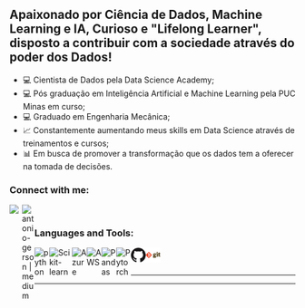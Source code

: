 

## Apaixonado por Ciência de Dados, Machine Learning e IA, Curioso e "Lifelong Learner", disposto a contribuir com a sociedade através do poder dos Dados! 


- 💻 Cientista de Dados pela Data Science Academy;
- 💻 Pós graduação em Inteligência Artificial e Machine Learning pela PUC Minas em curso;
- 💻 Graduado em Engenharia Mecânica; 
- 📈 Constantemente aumentando meus skills em Data Science através de treinamentos e cursos;
- 📊 Em busca de promover a transformação que os dados tem a oferecer na tomada de decisões. 

### Connect with me:

[<img align="left"  width="22px" src="https://cdn.jsdelivr.net/npm/simple-icons@3.4.0/icons/linkedin.svg" />](https://www.linkedin.com/in/antonio-g-junior)

[<img align="left" alt="antonio-gerson | medium" width="22px" src="https://cdn.jsdelivr.net/npm/simple-icons@3.4.0/icons/medium.svg" />](https://medium.com/@antoniogjunior)




<br />

### Languages and Tools:

<img align="left" alt="python" width="26px" src="https://cdn3.iconfinder.com/data/icons/logos-and-brands-adobe/512/267_Python-512.png" />

[<img align="left" alt="Scikit-learn" width="40px" src="https://upload.wikimedia.org/wikipedia/commons/0/05/Scikit_learn_logo_small.svg" />](https://scikit-learn.org/stable/)

<img align="left" alt="Azure" width="26px" src="https://www.parkmycloud.com/wp-content/uploads/2018/02/Azure_.png" />

<img align="left" alt="AWS" width="26px" src="https://cdn.jsdelivr.net/npm/simple-icons@3.4.0/icons/amazonaws.svg" />

<img align="left" alt="Pandas" width="26px" src="https://cdn.jsdelivr.net/npm/simple-icons@3.4.0/icons/pandas.svg" />

<img align="left" alt="Pytorch" width="26px" src="https://cdn.jsdelivr.net/npm/simple-icons@3.4.0/icons/pytorch.svg" />

<img align="left" alt="GitHub" width="26px" src="https://raw.githubusercontent.com/github/explore/78df643247d429f6cc873026c0622819ad797942/topics/github/github.png" />

<img align="left" alt="Git" width="26px" src="https://raw.githubusercontent.com/github/explore/80688e429a7d4ef2fca1e82350fe8e3517d3494d/topics/git/git.png" />

<br />
<br />


---
<!-- BLOG-POST-LIST:END -->

---
[medium]: https://medium.com/@antoniogjunior
[linkedin]: https://www.linkedin.com/in/antonio-g-junior
